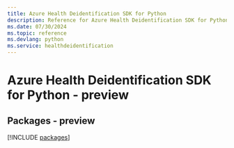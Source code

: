 ```yaml
---
title: Azure Health Deidentification SDK for Python
description: Reference for Azure Health Deidentification SDK for Python
ms.date: 07/30/2024
ms.topic: reference
ms.devlang: python
ms.service: healthdeidentification
---
```

# Azure Health Deidentification SDK for Python - preview
## Packages - preview
[!INCLUDE [packages](health-deidentification-index.md)]